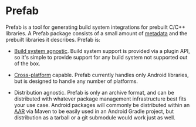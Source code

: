 # Prefab

Prefab is a tool for generating build system integrations for prebuilt C/C++
libraries. A Prefab package consists of a small amount of [metadata] and the
prebuilt libraries it describes. Prefab is:

* [Build system agnostic]. Build system support is provided via a plugin API, so
  it's simple to provide support for any build system not supported out of the
  box.

* [Cross-platform] capable. Prefab currently handles only Android libraries, but
  is designed to handle any number of platforms.

* Distribution agnostic. Prefab is only an archive format, and can be
  distributed with whatever package management infrastructure best fits your use
  case. Android packages will commonly be distributed within an [AAR] via Maven
  to be easily used in an Android Gradle project, but distribution as a tarball
  or a git submodule would work just as well.

[AAR]: https://developer.android.com/studio/projects/android-library
[Build system agnostic]: https://google.github.io/prefab/build-systems.html
[Cross-platform]: https://google.github.io/prefab/platform-support.html
[metadata]: https://google.github.io/prefab/#metadata
